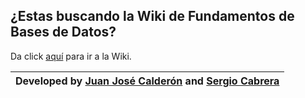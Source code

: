 ## ¿Estas buscando la Wiki de Fundamentos de Bases de Datos?

Da click [aquí](https://github.com/juanca1deron/Fundamentos-Bases-de-Datos-y-Modelado-de-Informacion/wiki "Wiki") para ir a la Wiki.


|Developed by [Juan José Calderón](github.com/JuanC721) and [Sergio Cabrera](github.com/sacn99)|
|---|
